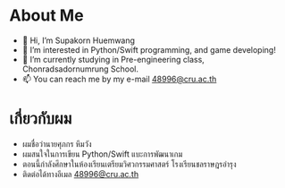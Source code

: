 # About Me
- 👋 Hi, I’m Supakorn Huemwang
- 👀 I’m interested in Python/Swift programming, and game developing!
- 🌱 I’m currently studying in Pre-engineering class, Chonradsadornumrung School.
- 📫 You can reach me by my e-mail 48996@cru.ac.th

# เกี่ยวกับผม
- ผมชื่อว่านายศุภกร หึมวัง
- ผมสนใจในการเขียน Python/Swift แบะการพัฒนาเกม
- ตอนนี้กำลังศึกษาในห้องเรียนเตรียมวิศวกรรมศาสตร์ โรงเรียนชลราษฎรอำรุง
- ติดต่อได้ทางอีเมล 48996@cru.ac.th

<!---
SupakornHuemwangCRU/SupakornHuemwangCRU is a ✨ special ✨ repository because its `README.md` (this file) appears on your GitHub profile.
You can click the Preview link to take a look at your changes.
--->
